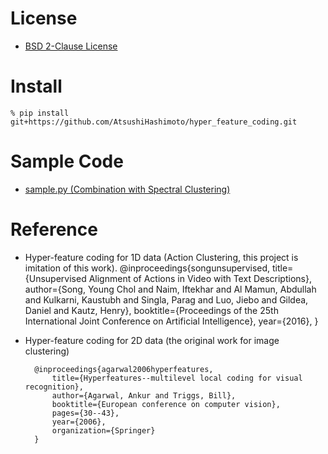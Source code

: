 # License
- [BSD 2-Clause License](https://github.com/AtsushiHashimoto/hyper_feature_coding/blob/master/LICENSE)

# Install
    % pip install git+https://github.com/AtsushiHashimoto/hyper_feature_coding.git

# Sample Code
- [sample.py (Combination with Spectral Clustering)](https://github.com/AtsushiHashimoto/hyper_feature_coding/blob/master/examples/sample.py)

# Reference
- Hyper-feature coding for 1D data (Action Clustering, this project is imitation of this work).
        @inproceedings{songunsupervised,
            title={Unsupervised Alignment of Actions in Video with Text Descriptions},
            author={Song, Young Chol and Naim, Iftekhar and Al Mamun, Abdullah and Kulkarni, Kaustubh and Singla, Parag and Luo, Jiebo and Gildea, Daniel and Kautz, Henry},
            booktitle={Proceedings of the 25th International Joint Conference on Artificial Intelligence},
            year={2016},
        }
- Hyper-feature coding for 2D data (the original work for image clustering)

        @inproceedings{agarwal2006hyperfeatures,
            title={Hyperfeatures--multilevel local coding for visual recognition},
            author={Agarwal, Ankur and Triggs, Bill},
            booktitle={European conference on computer vision},
            pages={30--43},
            year={2006},
            organization={Springer}
        }

